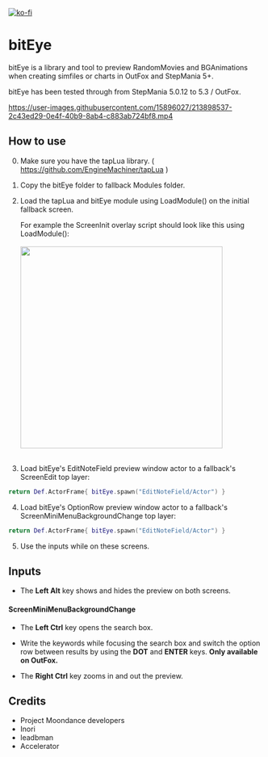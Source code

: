 [![ko-fi](https://ko-fi.com/img/githubbutton_sm.svg)](https://ko-fi.com/W7W32691S)

# bitEye
bitEye is a library and tool to preview RandomMovies and BGAnimations when creating simfiles or charts in OutFox and StepMania 5+.

bitEye has been tested through from StepMania 5.0.12 to 5.3 / OutFox.

https://user-images.githubusercontent.com/15896027/213898537-2c43ed29-0e4f-40b9-8ab4-c883ab724bf8.mp4

## How to use

0. Make sure you have the tapLua library. ( https://github.com/EngineMachiner/tapLua )
1. Copy the bitEye folder to fallback Modules folder.
2. Load the tapLua and bitEye module using LoadModule() on the initial fallback screen.

   For example the ScreenInit overlay script should look like this using LoadModule(): <br><br>
   <img src=https://github.com/EngineMachiner/bitEye/assets/15896027/53af2402-f49d-46e2-8a46-f46d68b3ed37 width=400>
   <br><br>

3. Load bitEye's EditNoteField preview window actor to a fallback's ScreenEdit top layer:
```lua 
return Def.ActorFrame{ bitEye.spawn("EditNoteField/Actor") }
```

4. Load bitEye's OptionRow preview window actor to a fallback's ScreenMiniMenuBackgroundChange top layer:
```lua 
return Def.ActorFrame{ bitEye.spawn("EditNoteField/Actor") }
```

5. Use the inputs while on these screens.

## Inputs
* The **Left Alt** key shows and hides the preview on both screens.

#### ScreenMiniMenuBackgroundChange
* The **Left Ctrl** key opens the search box. 
* Write the keywords while focusing the search box and switch the option row between results by using the **DOT** and **ENTER** keys. **Only available on OutFox.**

* The **Right Ctrl** key zooms in and out the preview.

## Credits
- Project Moondance developers
- Inori
- leadbman
- Accelerator

